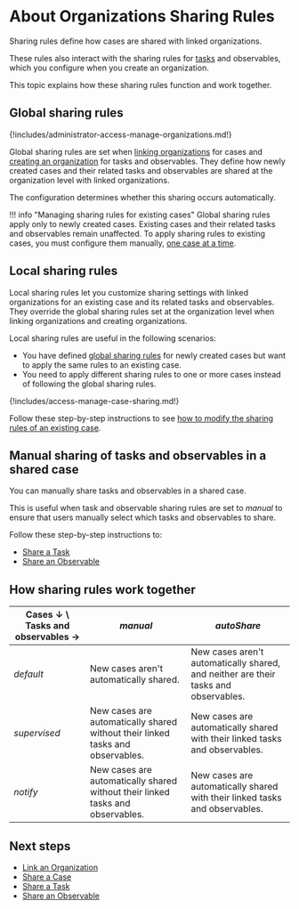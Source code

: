 # About Organizations Sharing Rules

Sharing rules define how cases are shared with linked organizations.

These rules also interact with the sharing rules for [tasks](../../user-guides/analyst-corner/tasks/about-tasks.md) and observables, which you configure when you create an organization.

This topic explains how these sharing rules function and work together.

## Global sharing rules

{!includes/administrator-access-manage-organizations.md!}

Global sharing rules are set when [linking organizations](link-an-organization.md) for cases and [creating an organization](create-an-organization.md) for tasks and observables. They define how newly created cases and their related tasks and observables are shared at the organization level with linked organizations.

The configuration determines whether this sharing occurs automatically.

!!! info "Managing sharing rules for existing cases"
    Global sharing rules apply only to newly created cases. Existing cases and their related tasks and observables remain unaffected. To apply sharing rules to existing cases, you must configure them manually, [one case at a time](#local-sharing-rules).

## Local sharing rules

Local sharing rules let you customize sharing settings with linked organizations for an existing case and its related tasks and observables. They override the global sharing rules set at the organization level when linking organizations and creating organizations.

Local sharing rules are useful in the following scenarios:

* You have defined [global sharing rules](#global-sharing-rules) for newly created cases but want to apply the same rules to an existing case.
* You need to apply different sharing rules to one or more cases instead of following the global sharing rules.

{!includes/access-manage-case-sharing.md!}

Follow these step-by-step instructions to see [how to modify the sharing rules of an existing case](../../user-guides/analyst-corner/cases/share-a-case.md).

## Manual sharing of tasks and observables in a shared case

You can manually share tasks and observables in a shared case. 

This is useful when task and observable sharing rules are set to *manual* to ensure that users manually select which tasks and observables to share.

Follow these step-by-step instructions to:
* [Share a Task](../../user-guides/analyst-corner/tasks/share-a-task.md)
* [Share an Observable](../../user-guides/analyst-corner/cases/share-an-observable.md)

## How sharing rules work together

| Cases ↓ \ Tasks and observables → | *manual* | *autoShare* |
|----------------------------------------------------------|--------------------------------------|--------------------------------------|
| *default* | New cases aren't automatically shared. | New cases aren't automatically shared, and neither are their tasks and observables. |
| *supervised* | New cases are automatically shared without their linked tasks and observables.| New cases are automatically shared with their linked tasks and observables. |
| *notify* | New cases are automatically shared without their linked tasks and observables. | New cases are automatically shared with their linked tasks and observables. |

## Next steps

* [Link an Organization](link-an-organization.md)
* [Share a Case](../../user-guides/analyst-corner/cases/share-a-case.md)
* [Share a Task](../../user-guides/analyst-corner/tasks/share-a-task.md)
* [Share an Observable](../../user-guides/analyst-corner/cases/share-an-observable.md)